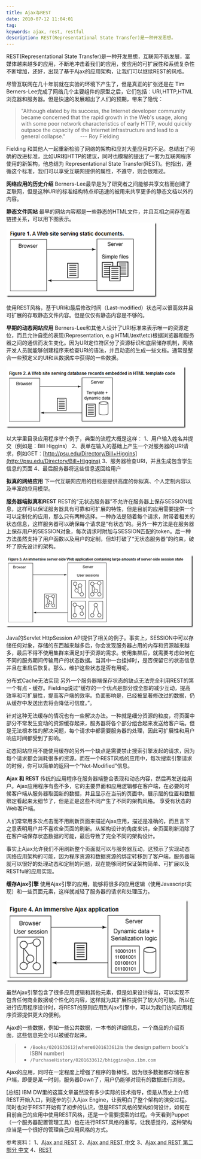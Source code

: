 ```yaml
---
title: Ajax与REST
date: 2010-07-12 11:04:01
tag: 
keywords: ajax, rest, restful
description: REST(Representational State Transfer)是一种开发思想。
---
```


REST(Representational State Transfer)是一种开发思想，互联网不断发展，富媒体越来越多的应用，不断地冲击着我们的应用，使应用的可扩展性和系统复杂性不断增加，还好，出现了基于Ajax的应用架构，让我们可以继续REST的风格。

尽管互联网在几十年前就在实验的环境下产生了，但是真正的扩张还是在 Tim Berners-Lee完成了网络几个主要组件的原型之后，它们包括：URI,HTTP,HTML 浏览器和服务器。但是快速的发展超出了人们的预期，带来了隐忧：

> "Although elated by its success, the Internet developer community became concerned that the rapid growth in the Web's usage, along with some poor network characteristics of early HTTP, would quickly outpace the capacity of the Internet infrastructure and lead to a general collapse."          --- Roy Fielding

Fielding 和其他人一起重新检验了网络的架构和应对大量应用的不足。总结出了明确的改进标准，比如URI和HTTP的建议，同时也模糊的提出了一套为互联网程序使用的新架构，他总结为 Representational State Transfer(REST)。他指出，遵循这个标准，我们可以享受互联网提供的属性，不遵守，则会很难过。

**网络应用的历史介绍**
Berners-Lee最早是为了研究者之间能够共享文档而创建了互联网，但是这种URI的标准结构特点却迅速的被用来共享更多的静态文档以外的内容。

**静态文件网站**
最早的网站内容都是一些静态的HTML文件，并且互相之间存在着链接关系，可以用下图表示。
![](20100712-ajax-and-rest/image_thumb.png)

使用REST风格，基于URI和最后修改时间（Last-modified）状态可以很高效并且可扩展的存取静态文件内容。但是仅仅有静态内容是不够的。

**早期的动态网站应用**
Berners-Lee和其他人设计了URI标准来表示唯一的资源定位，而且允许自愿的表现(Representation, e.g HTML\text\etc)根据浏览器和服务器之间的通信而发生变化。因为URI定位符区分了资源标识和底层储存机制，网络开发人员就能够创建程序来检查URI的语法，并且动态的生成一些文档。通常是整合一些预定义的UI和从数据库中获得的一些数据。

![](20100712-ajax-and-rest/image_thumb_1.png)

以大学里目录应用程序举个例子，典型的流程大概是这样：
1、用户输入姓名并提交（例如是：Bill Higgins）
2、表单在输入的基础上产生一个对服务器的URI请求，例如GET：[http://psu.edu/Directory/Bill+Higgins](http://psu.edu/Directory/Bill+Higgins)
3、服务器检查URI，并且生成包含学生信息的页面
4、最后服务器将这些信息返回给用户

**拟真的网络应用**
下一代互联网应用的目标是提供高度的你拟真、个人定制内容以及丰富的应用模型。

**服务器端拟真和REST**
REST的“无状态服务器”不允许在服务器上保存SESSION信息，这样可以保证服务器具有可靠和可扩展的特性，但是目前的应用需要提供一个可以定制化的应用，那么只有两种选择。一种办法是随着每个请求，附带着相关的状态信息，这样服务器可以确保每个请求是“有状态”的。另外一种方法是在服务器上保存用户的SESSION对象，每次请求时附加与SESSION匹配的token。后一种方法虽然支持了用户函数以及用户的定制，但却打破了“无状态服务器”的约束，破坏了原先设计的架构。

![](20100712-ajax-and-rest/image_thumb_2.png)

Java的Servlet HttpSession API提供了相关的例子。事实上，SESSION中可以存储任何对象，存储的东西越来越多后，你会发现服务器占用的内存和资源越来越多，最后不得不使用集群来满足对于资源的需求。使用集群后，就需要考虑如何在不同的服务期间传输用户的状态数据。当其中一台挂掉时，是否保留它的状态信息并且在重启后恢复。那么，维护这些状态是否有用呢。

分布式Cache无法实现
另外一个服务器端保存状态的缺点无法完全利用REST的第一个有点 - 缓存。Fielding说过“缓存的一个优点是部分或全部的减少互动，提高效率和可扩展性，提高客户端的效率。负面影响是，已经被显著修改过的数据，仍从缓存中发送出去将会降低可信度。”。

针对这种无法缓存的情况也有一些解决办法。一种就是细分资源的粒度，将页面中部分不常发生变动的资源缓存起来，服务器将各个部分组合起来发送给客户端。但是无法根本性的解决问题，每个请求中都需要服务器的处理，因此可扩展性和用户响应时间都受到了影响。

动态网站应用不能使用缓存的另外一个缺点是需要禁止搜索引擎发起的请求，因为每个请求都会消耗很多的资源。而在一个REST风格的应用中，每次搜索引擎请求的时候，你可以简单的返回一个“Not-Modified”信息。

**Ajax 和 REST**
传统的应用程序在服务器端整合表现和动态内容，然后再发送给用户。Ajax应用程序有些不多，它的主要界面和应用逻辑都在客户端，在必要的时候客户端从服务器取回新的数据，并且显示在当前的页面中。展示层的位置和数据绑定看起来太细节了，但是正是这些不同产生了不同的架构风格。
享受有状态的Web客户端。

人们常常用多次点击而不用刷新页面来描述Ajax应用，描述是准确的，而且言下之意表明用户并不喜欢全页面的刷新。从架构设计的角度来讲，全页面刷新消除了在客户端保存状态数据的可能，最后导致了完全不同的架构设计。

事实上Ajax允许我们不用刷新整个页面就可以与服务器互动，这预示了实现动态网络应用架构的可能，因为程序资源和数据资源的绑定转移到了客户端，服务器端就可以很好的处理动态和定制的问题，现在能够同时保证架构简单、可扩展以及RESTful的应用实现。

**缓存Ajax引擎**
使用Ajax引擎的应用，能够将很多的应用逻辑（使用Javascript实现）和一些页面元素，这样就减轻了服务器的请求和处理压力。

![](20100712-ajax-and-rest/image_thumb_3.png)

虽然Ajax引擎包含了很多应用逻辑和其他元素，但是如果设计得当，可以实现不包含任何商业数据或个性化的内容，这样就为其扩展性提供了较大的可能。所以在进行应用程序设计时，将REST的原则应用到Ajax引擎中，可以为我们访问应用程序资源提供更大的便利。

Ajax的一些数据，例如一些公共数据，一本书的详细信息，一个商品的介绍页面，这些信息完全可以被缓存起来。

> * ```/Books/0201633612```(where```0201633612```is the design pattern book's ISBN number)
> * ```/PurchaseHistory/0201633612/bhiggins@us.ibm.com```


Ajax的应用，同时在一定程度上增强了程序的鲁棒性。因为很多数据都存储在客户端，即便是某一时刻，服务器Down了，用户仍能够对现有的数据进行浏览。

[总结]
IBM DW里的这篇文章虽然没有多少实际的技术指导，但是从历史上介绍REST开始入口，到逐步的引入Ajax Engine，让我明白了整个架构的演变过程。同时也对于REST开始有了初步的认识，但是REST风格的架构如何设计，如何在目前自己的应用中使用REST风格，还是一个需要摸索的过程。今天看到Puppet（一个服务器配置管理工具）也在进行REST风格的重写，让我感觉的，这种架构应当是一个很好的管理自己应用风格的方式。


参考资料：
1、[Ajax and REST](http://www.ibm.com/developerworks/xml/library/wa-ajaxarch/)
2、[Ajax and REST 中文](https://www.ibm.com/developerworks/cn/web/wa-ajaxarch/)
3、[Ajax and REST 第二部分 中文](http://www.ibm.com/developerworks/cn/web/wa-ajaxarch2.html)
4、[REST](http://zh.wikipedia.org/zh-cn/REST)












